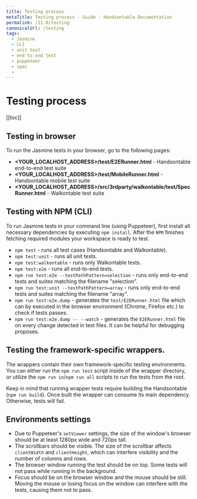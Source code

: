 ```yaml
---
title: Testing process
metaTitle: Testing process - Guide - Handsontable Documentation
permalink: /11.0/testing
canonicalUrl: /testing
tags:
  - Jasmine
  - CLI
  - unit test
  - end to end test
  - puppeteer
  - spec
  - 
---
```


# Testing process

[[toc]]

## Testing in browser

To run the Jasmine tests in your browser, go to the following pages:

* **<YOUR\_LOCALHOST\_ADDRESS>/test/E2ERunner.html** - Handsontable end-to-end test suite
* **<YOUR\_LOCALHOST\_ADDRESS>/test/MobileRunner.html** - Handsontable mobile test suite
* **<YOUR\_LOCALHOST\_ADDRESS>/src/3rdparty/walkontable/test/SpecRunner.html** - Walkontable test suite

## Testing with NPM (CLI)

To run Jasmine tests in your command line (using Puppeteer), first install all necessary dependencies by executing `npm install`. After the `NPM` finishes fetching required modules your workspace is ready to test.

* `npm test` - runs all test cases (Handsontable and Walkontable).
* `npm test:unit` - runs all unit tests.
* `npm test:walkontable` - runs only Walkontable tests.
* `npm test:e2e` - runs all end-to-end tests.
* `npm run test:e2e --testPathPattern=selection` - runs only end-to-end tests and suites matching the filename "selection".
* `npm run test:unit --testPathPattern=array` - runs only end-to-end tests and suites matching the filename "array".
* `npm run test:e2e.dump` - generates the `test/E2ERunner.html` file which can by executed in the browser environment (Chrome, Firefox etc.) to check if tests passes.
* `npm run test:e2e.dump -- --watch` - generates the `E2ERunner.html` file on every change detected in test files. It can be helpful for debugging proposes.

## Testing the framework-specific wrappers.

The wrappers contain their own framework-specific testing environments. You can either run the `npm run test` script inside of the wrapper directory, or utilize the `npm run in`/`npm run all` scripts to run the tests from the root.

Keep in mind that running wrapper tests require building the Handsontable (`npm run build`). Once built the wrapper can consume its main dependency. Otherwise, tests will fail.

## Environments settings

* Due to Puppeteer's `setViewer` settings, the size of the window's browser should be at least 1280px wide and 720px tall.
* The scrollbars should be visible. The size of the scrollbar affects `clientWidth` and `clientHeight`, which can interfere visibility and the number of columns and rows.
* The browser window running the test should be on top. Some tests will not pass while running in the background.
* Focus should be on the browser window and the mouse should be still. Moving the mouse or losing focus on the window can interfere with the tests, causing them not to pass.
